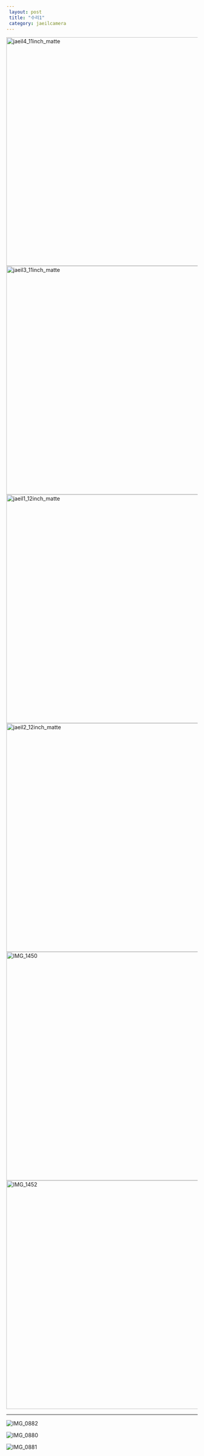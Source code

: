 ```yaml
---
 layout: post
 title: "수리1"
 category: jaeilcamera
---
```


 <img width="600" alt="jaeil4_11inch_matte" src="https://user-images.githubusercontent.com/81041256/129347800-08dac4f4-d672-4959-9acf-0459912327c3.jpg">

 <img width="600" alt="jaeil3_11inch_matte" src="https://user-images.githubusercontent.com/81041256/129347804-cb0e4386-e5b4-44d4-a93a-713b2f9771df.jpg">

 <img width="600" alt="jaeil1_12inch_matte" src="https://user-images.githubusercontent.com/81041256/129348406-79ed7e1f-997d-4b29-ab34-8d2e3720ae35.jpg">

 <img width="600" alt="jaeil2_12inch_matte" src="https://user-images.githubusercontent.com/81041256/129348411-8f8568da-f4b6-4590-9a74-a48613283776.jpg">
  
 <img width="600" alt="IMG_1450" src="https://user-images.githubusercontent.com/81041256/146185725-3e659978-0649-4f0e-b997-8a0147eb2c9e.PNG">
 
 <img width="600" alt="IMG_1452" src="https://user-images.githubusercontent.com/81041256/146185735-c3c4ab90-db12-42bf-9fd0-767a53b5c589.JPG">

***

 ![IMG_0882](https://user-images.githubusercontent.com/81041256/129352527-eb83b20b-23db-4648-9140-7f9d31af83ba.GIF)

 ![IMG_0880](https://user-images.githubusercontent.com/81041256/129352535-23b4ccab-9002-406c-beb5-16526b76b168.jpg)

 ![IMG_0881](https://user-images.githubusercontent.com/81041256/129352537-a29fc81b-6fd6-456f-b9c3-7d3e8ed30bce.jpg)
